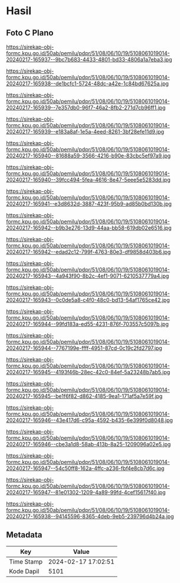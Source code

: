 # Hasil

## Foto C Plano

https://sirekap-obj-formc.kpu.go.id/50ab/pemilu/pdpr/51/08/06/10/19/5108061019014-20240217-165937--9bc7b683-4433-4801-bd33-4806a1a7eba3.jpg

https://sirekap-obj-formc.kpu.go.id/50ab/pemilu/pdpr/51/08/06/10/19/5108061019014-20240217-165938--de1bcfc1-5724-48dc-a42e-1c84bd67625a.jpg

https://sirekap-obj-formc.kpu.go.id/50ab/pemilu/pdpr/51/08/06/10/19/5108061019014-20240217-165939--7e357db0-96f7-46a2-8fb2-271d7cb96ff1.jpg

https://sirekap-obj-formc.kpu.go.id/50ab/pemilu/pdpr/51/08/06/10/19/5108061019014-20240217-165939--e183a8af-1e5a-4eed-8261-3bf28efe11d9.jpg

https://sirekap-obj-formc.kpu.go.id/50ab/pemilu/pdpr/51/08/06/10/19/5108061019014-20240217-165940--81688a59-3566-4216-b90e-83cbc5ef97a9.jpg

https://sirekap-obj-formc.kpu.go.id/50ab/pemilu/pdpr/51/08/06/10/19/5108061019014-20240217-165940--39fcc494-5fea-4616-8e47-5eee5e5283dd.jpg

https://sirekap-obj-formc.kpu.go.id/50ab/pemilu/pdpr/51/08/06/10/19/5108061019014-20240217-165941--e3d8632d-3887-423f-95b9-ad85b0bd130b.jpg

https://sirekap-obj-formc.kpu.go.id/50ab/pemilu/pdpr/51/08/06/10/19/5108061019014-20240217-165942--b9b3e276-13d9-44aa-bb58-619db02e6516.jpg

https://sirekap-obj-formc.kpu.go.id/50ab/pemilu/pdpr/51/08/06/10/19/5108061019014-20240217-165942--edad2c12-799f-4763-80e3-df9858d403b6.jpg

https://sirekap-obj-formc.kpu.go.id/50ab/pemilu/pdpr/51/08/06/10/19/5108061019014-20240217-165943--4a943f90-8b2c-4ef1-9071-6210537779a4.jpg

https://sirekap-obj-formc.kpu.go.id/50ab/pemilu/pdpr/51/08/06/10/19/5108061019014-20240217-165943--0c0de5a8-c4f0-48c0-bd13-54af1765ce42.jpg

https://sirekap-obj-formc.kpu.go.id/50ab/pemilu/pdpr/51/08/06/10/19/5108061019014-20240217-165944--99fd183a-ed55-4231-876f-703557c5097b.jpg

https://sirekap-obj-formc.kpu.go.id/50ab/pemilu/pdpr/51/08/06/10/19/5108061019014-20240217-165944--7767199e-ffff-4951-87cd-0c19c2fd2797.jpg

https://sirekap-obj-formc.kpu.go.id/50ab/pemilu/pdpr/51/08/06/10/19/5108061019014-20240217-165945--4193f46b-28ec-42c0-84ef-5a23248b7ab5.jpg

https://sirekap-obj-formc.kpu.go.id/50ab/pemilu/pdpr/51/08/06/10/19/5108061019014-20240217-165945--be1f6f82-d862-4185-9ea1-171af5a7e59f.jpg

https://sirekap-obj-formc.kpu.go.id/50ab/pemilu/pdpr/51/08/06/10/19/5108061019014-20240217-165946--43e417d6-c95a-4592-b435-6e399f0d8048.jpg

https://sirekap-obj-formc.kpu.go.id/50ab/pemilu/pdpr/51/08/06/10/19/5108061019014-20240217-165946--cbe3a1d8-58ab-413b-8a25-1209096a02e5.jpg

https://sirekap-obj-formc.kpu.go.id/50ab/pemilu/pdpr/51/08/06/10/19/5108061019014-20240217-165947--54c50ff8-162a-4ffc-a236-fbf4e8cb7d6c.jpg

https://sirekap-obj-formc.kpu.go.id/50ab/pemilu/pdpr/51/08/06/10/19/5108061019014-20240217-165947--81e01302-1209-4a89-99fd-4cef15617f40.jpg

https://sirekap-obj-formc.kpu.go.id/50ab/pemilu/pdpr/51/08/06/10/19/5108061019014-20240217-165938--94145596-8365-4deb-9eb5-239796d4b24a.jpg


## Metadata

| Key        | Value               |
| ---------- | ------------------- |
| Time Stamp | 2024-02-17 17:02:51 |
| Kode Dapil | 5101                |



